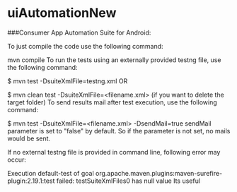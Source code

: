 # uiAutomationNew
###Consumer App Automation Suite for Android:

To just compile the code use the following command:

 mvn compile
To run the tests using an externally provided testng file, use the following command:

 $ mvn test -DsuiteXmlFile=testng.xml
OR

 $ mvn clean test -DsuiteXmlFile=<filename.xml> (if you want to delete the target folder)
To send results mail after test execution, use the following command:

 $ mvn test -DsuiteXmlFile=<filename.xml> -DsendMail=true
sendMail parameter is set to "false" by default. So if the parameter is not set, no mails would be sent.

If no external testng file is provided in command line, following error may occur:

Execution default-test of goal org.apache.maven.plugins:maven-surefire-plugin:2.19.1:test failed: testSuiteXmlFiles0 has null value
Its useful
